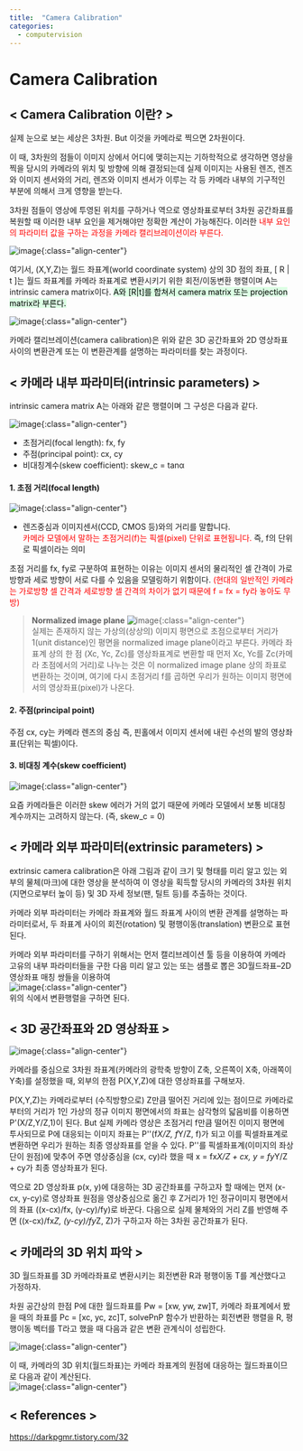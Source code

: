 ```yaml
---
title:  "Camera Calibration"
categories:
  - computervision
---
```


# Camera Calibration  

## < Camera Calibration 이란? >  

실제 눈으로 보는 세상은 3차원. But 이것을 카메라로 찍으면 2차원이다.  

이 때, 3차원의 점들이 이미지 상에서 어디에 맺히는지는 기하학적으로 생각하면 
영상을 찍을 당시의 카메라의 위치 및 방향에 의해 결정되는데 실제 이미지는 사용된 렌즈, 
렌즈와 이미지 센서와의 거리, 렌즈와 이미지 센서가 이루는 각 등 카메라 내부의 기구적인 부분에 의해서
크게 영향을 받는다.  

3차원 점들이 영상에 투영된 위치를 구하거나 역으로 영상좌표로부터 3차원 공간좌표를 복원할 때 이러한 내부 요인을 제거해야만 정확한 계산이 가능해진다. 
이러한 <font color='red'>내부 요인의 파라미터 값을 구하는 과정을 카메라 캘리브레이션이라 부른다.</font>  

![image](https://user-images.githubusercontent.com/93988405/219863799-ba76e160-9be4-40cc-9663-b0ec8e8bcb3f.png){:class="align-center"}  

여기서, (X,Y,Z)는 월드 좌표계(world coordinate system) 상의 3D 점의 좌표, [ R | t ]는 월드 좌표계를 카메라 좌표계로 변환시키기 위한 회전/이동변환 행렬이며 A는 intrinsic camera matrix이다.
<mark style='background-color: #dcffe4'>A와 [R|t]를 합쳐서 camera matrix 또는 projection matrix라 부른다.</mark>  

![image](https://user-images.githubusercontent.com/93988405/219863862-10dcedf3-ea7f-4543-bd30-ad8d2e6d946d.png){:class="align-center"}  

카메라 캘리브레이션(camera calibration)은 위와 같은 3D 공간좌표와 2D 영상좌표 사이의 변환관계 또는 이 변환관계를 설명하는 파라미터를 찾는 과정이다.  

## < 카메라 내부 파라미터(intrinsic parameters) >  

intrinsic camera matrix A는 아래와 같은 행렬이며 그 구성은 다음과 같다.  

![image](https://user-images.githubusercontent.com/93988405/219863933-c9ee730f-9f9c-4cc7-bbf7-a72cd914abf0.png){:class="align-center"}  

- 초점거리(focal length): fx, fy  
- 주점(principal point): cx, cy  
- 비대칭계수(skew coefficient): skew_c = tanα  

#### 1. 초점 거리(focal length)  

![image](https://user-images.githubusercontent.com/93988405/219863997-d9ec2a84-b85e-4913-95f6-bc3f362cfb7a.png){:class="align-center"}  

- 렌즈중심과 이미지센서(CCD, CMOS 등)와의 거리를 말합니다.  
<font color='red'>카메라 모델에서 말하는 초점거리(f)는 픽셀(pixel) 단위로 표현됩니다.</font> 즉, f의 단위로 픽셀이라는 의미  

초점 거리를 fx, fy로 구분하여 표현하는 이유는 이미지 센서의 물리적인 셀 간격이 가로 방향과 세로 방향이 서로 다를 수 있음을 모델링하기 위함이다.
<font color='red'>(현대의 일반적인 카메라는 가로방향 셀 간격과 세로방향 셀 간격의 차이가 없기 때문에 f = fx = fy라 놓아도 무방)</font>  

> **Normalized image plane**
> ![image](https://user-images.githubusercontent.com/93988405/219864046-385fb68f-a547-492f-9028-87a6c588e770.png){:class="align-center"}  
>실제는 존재하지 않는 가상의(상상의) 이미지 평면으로 초점으로부터 거리가 1(unit distance)인 평면을 normalized image plane이라고 부른다.
>카메라 좌표계 상의 한 점 (Xc, Yc, Zc)를 영상좌표계로 변환할 때 먼저 Xc, Yc를 Zc(카메라 초점에서의 거리)로 나누는 것은 이 normalized image plane 상의 좌표로 변환하는 것이며, 
>여기에 다시 초점거리 f를 곱하면 우리가 원하는 이미지 평면에서의 영상좌표(pixel)가 나온다.  

#### 2. 주점(principal point)  

주점 cx, cy는 카메라 렌즈의 중심 즉, 핀홀에서 이미지 센서에 내린 수선의 발의 영상좌표(단위는 픽셀)이다.  

#### 3. 비대칭 계수(skew coefficient)  

![image](https://user-images.githubusercontent.com/93988405/219864112-fad77c55-1918-452f-9131-11ff4b94b20f.png){:class="align-center"}  

요즘 카메라들은 이러한 skew 에러가 거의 없기 때문에 카메라 모델에서 보통 비대칭 계수까지는 고려하지 않는다. (즉, skew_c = 0)

## < 카메라 외부 파라미터(extrinsic parameters) >  

extrinsic camera calibration은 아래 그림과 같이 크기 및 형태를 미리 알고 있는 외부의 물체(마크)에 대한 영상을 분석하여 
이 영상을 획득할 당시의 카메라의 3차원 위치(지면으로부터 높이 등) 및 3D 자세 정보(팬, 틸트 등)를 추출하는 것이다.  

카메라 외부 파라미터는 카메라 좌표계와 월드 좌표계 사이의 변환 관계를 설명하는 파라미터로서, 
두 좌표계 사이의 회전(rotation) 및 평행이동(translation) 변환으로 표현된다.  

카메라 외부 파라미터를 구하기 위해서는 먼저 캘리브레이션 툴 등을 이용하여 
카메라 고유의 내부 파라미터들을 구한 다음 미리 알고 있는 또는 샘플로 뽑은 3D월드좌표–2D영상좌표 매칭 쌍들을 이용하여  
![image](https://user-images.githubusercontent.com/93988405/219864180-0dbe6446-0727-434d-93de-be0ac1810069.png){:class="align-center"}  
위의 식에서 변환행렬을 구하면 된다.  

## < 3D 공간좌표와 2D 영상좌표 >  

![image](https://user-images.githubusercontent.com/93988405/219864207-d344960f-4ab0-451f-ab18-3cbde7bd78ff.png){:class="align-center"}  

카메라를 중심으로 3차원 좌표계(카메라의 광학축 방향이 Z축, 오른쪽이 X축, 아래쪽이 Y축)를 설정했을 때, 외부의 한점 P(X,Y,Z)에 대한 영상좌표를 구해보자.  

P(X,Y,Z)는 카메라로부터 (수직방향으로) Z만큼 떨어진 거리에 있는 점이므로 카메라로부터의 거리가 1인 가상의 정규 이미지 평면에서의 좌표는 
삼각형의 닯음비를 이용하면 P'(X/Z,Y/Z,1)이 된다. But 실제 카메라 영상은 초점거리 f만큼 떨어진 이미지 평면에 투사되므로 
P에 대응되는 이미지 좌표는 P''(f*X/Z, f*Y/Z, f)가 되고 이를 픽셀좌표계로 변환하면 우리가 원하는 최종 영상좌표를 얻을 수 있다.
P''를 픽셀좌표계(이미지의 좌상단이 원점)에 맞추어 주면 영상중심을 (cx, cy)라 했을 때 x = fx*X/Z + cx, y = fy*Y/Z + cy가 최종 영상좌표가 된다.  

역으로 2D 영상좌표 p(x, y)에 대응하는 3D 공간좌표를 구하고자 할 때에는 
먼저 (x-cx, y-cy)로 영상좌표 원점을 영상중심으로 옮긴 후 Z거리가 1인 정규이미지 평면에서의 좌표 ((x-cx)/fx, (y-cy)/fy)로 바꾼다. 
다음으로 실제 물체와의 거리 Z를 반영해 주면 ((x-cx)/fx*Z, (y-cy)/fy*Z, Z)가 구하고자 하는 3차원 공간좌표가 된다.  

## < 카메라의 3D 위치 파악 >  

3D 월드좌표를 3D 카메라좌표로 변환시키는 회전변환 R과 평행이동 T를 계산했다고 가정하자.  

차원 공간상의 한점 P에 대한 월드좌표를 Pw = [xw, yw, zw]T, 카메라 좌표계에서 봤을 때의 좌표를 Pc = [xc, yc, zc]T, solvePnP 함수가 반환하는 회전변환 행렬을 R, 평행이동 벡터를 T라고 했을 때 다음과 같은 변환 관계식이 성립한다.  

![image](https://user-images.githubusercontent.com/93988405/219864322-1adf50dd-eaed-4019-8586-2a7b3783f7ea.png){:class="align-center"}  

이 때, 카메라의 3D 위치(월드좌표)는 카메라 좌표계의 원점에 대응하는 월드좌표이므로 다음과 같이 계산된다.  
![image](https://user-images.githubusercontent.com/93988405/219864345-674b5b18-7ae9-4471-90dd-2a845c97eb6a.png){:class="align-center"}  

## < References >  

https://darkpgmr.tistory.com/32
